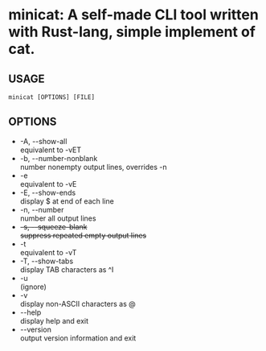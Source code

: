 # minicat: A self-made CLI tool written with Rust-lang, simple implement of cat.

## USAGE
	minicat [OPTIONS] [FILE]
## OPTIONS

+ -A, --show-all           
equivalent to -vET
+ -b, --number-nonblank    
number nonempty output lines, overrides -n
+ -e               
equivalent to -vE
+ -E, --show-ends          
display $ at end of each line
+ -n, --number             
number all output lines
+ ~~-s, --squeeze-blank~~                
~~suppress repeated empty output lines~~
+ -t                                 
equivalent to -vT
+ -T, --show-tabs          
display TAB characters as ^I
+ -u                       
(ignore)
+ -v                                       
display non-ASCII characters as @
+ --help               
display help and exit
+ --version            
output version information and exit
